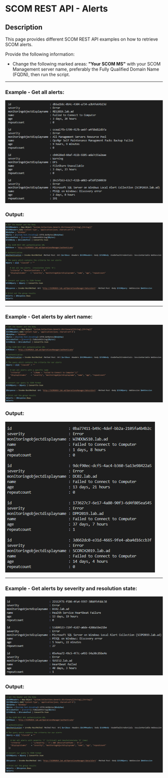 # SCOM REST API - Alerts


## Description
This page provides different SCOM REST API examples on how to retrieve SCOM alerts.

Provide the following information:

- Change the following marked areas: **"Your SCOM MS"** with your SCOM Management server name, preferably the Fully Qualified Domain Name (FQDN), then run the script.

-----------------------------------------------------------------------------------------------------------------------------------------------------------------------------------

### Example - Get all alerts:
![alt text](https://github.com/LeonLaude/SCOM/blob/master/REST%20API/Alerts/Images/SCOM_All_Alerts.png)

### Output:
![alt text](https://github.com/LeonLaude/SCOM/blob/master/REST%20API/Alerts/Images/SCOM_All_Alerts_result.png)


-----------------------------------------------------------------------------------------------------------------------------------------------------------------------------------

### Example - Get alerts by alert name:
![alt text](https://github.com/LeonLaude/SCOM/blob/master/REST%20API/Alerts/Images/SCOM_Alerts_AlertName.png)

### Output:
![alt text](https://github.com/LeonLaude/SCOM/blob/master/REST%20API/Alerts/Images/SCOM_Alerts_AlertName_results.png)

-----------------------------------------------------------------------------------------------------------------------------------------------------------------------------------

### Example - Get alerts by severity and resolution state:
![alt text](https://github.com/LeonLaude/SCOM/blob/master/REST%20API/Alerts/Images/SCOM_Alerts_Severity-ResolutionState.png)

### Output:
![alt text](https://github.com/LeonLaude/SCOM/blob/master/REST%20API/Alerts/Images/SCOM_Alerts_Severity-ResolutionState_result.png)
